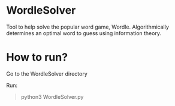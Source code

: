 # WordleSolver
Tool to help solve the popular word game, Wordle. Algorithmically determines an optimal word to guess using information theory.

# How to run?
Go to the WordleSolver directory

Run:
> python3 WordleSolver.py
